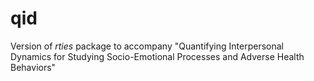 # qid
Version of _rties_ package to accompany "Quantifying Interpersonal Dynamics for Studying Socio-Emotional Processes and Adverse Health Behaviors"
